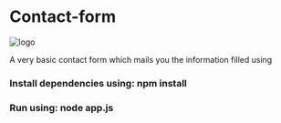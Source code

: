 # Contact-form

![logo]

A very basic contact form which mails you the information filled using 

### Install dependencies using: npm install

### Run using: node app.js



[logo]: https://i1.wp.com/community.nodemailer.com/wp-content/uploads/2015/10/n2-2.png?w=422&ssl=1 "Nodemailer"
